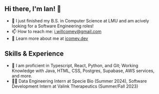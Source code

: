 ## Hi there, I'm Ian! 👋

- 🔭 I just finished my B.S. in Computer Science at LMU and am acively looking for a Software Engineering roles!
- 📫 How to reach me: i.willcomey@gmail.com
- 💬 Learn more about me at [icomey.dev](https://icomey.dev)

## Skills & Experience
* 💬 I am proficient in Typescript, React, Python, and Git; Working Knowledge with Java, HTML, CSS, Postgres, Supabase, AWS services, and more.
* 👨‍💻 Data Engineering Intern at Specie Bio (Summer 2024), Software Development Intern at Valink Therapeutics (Summer/Fall 2023)


<!--
**icomey8/icomey8** is a ✨ _special_ ✨ repository because its `README.md` (this file) appears on your GitHub profile.

Here are some ideas to get you started:

- 🔭 I’m currently working on ...
- 🌱 I’m currently learning ...
- 👯 I’m looking to collaborate on ...
- 🤔 I’m looking for help with ...
- 💬 Ask me about ...
- 📫 How to reach me: ...
- 😄 Pronouns: ...
- ⚡ Fun fact: ...
-->
